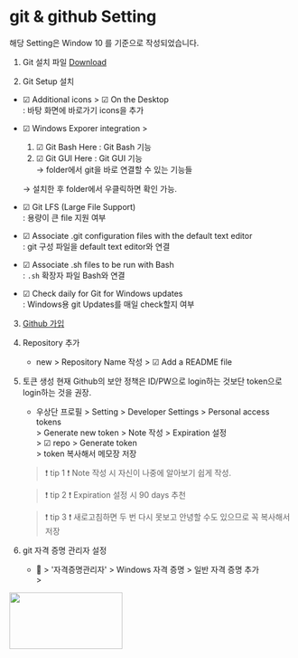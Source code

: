 # git & github Setting

해당 Setting은 Window 10 를 기준으로 작성되었습니다. 

1. Git 설치 파일 [Download](http://git-scm.com/download/win)

2. Git Setup 설치
* ☑ Additional icons  > ☑ On the Desktop <br>
: 바탕 화면에 바로가기 icons을 추가

* ☑ Windows Exporer integration > <br>
    1. ☑ Git Bash Here : Git Bash 기능 <br>
    2. ☑ Git GUI Here : Git GUI 기능 <br>
    → folder에서 git을 바로 연결할 수 있는 기능들 <br>
    
    → 설치한 후 folder에서 우클릭하면 확인 가능.

* ☑ Git LFS (Large File Support) <br>
: 용량이 큰 file 지원 여부

* ☑ Associate .git configuration files with the default text editor <br>
: git 구성 파일을 default text editor와 연결

* ☑ Associate .sh files to be run with Bash <br>
: `.sh` 확장자 파일 Bash와 연결

* ☑ Check daily for Git for Windows updates <br>
: Windows용 git Updates를 매일 check할지 여부

3. [Github 가입](https://github.com/)

4. Repository 추가 <br>
    * new > Repository Name 작성 > ☑ Add a README file

5. 토큰 생성
현재 Github의 보안 정책은 ID/PW으로 login하는 것보단 token으로 login하는 것을 권장.
    * 우상단 프로필 > Setting > Developer Settings > Personal access tokens <br> > Generate new token > Note 작성 > Expiration 설정 <br> > ☑ repo > Generate token <br> > token 복사해서 메모장 저장

    > ❗ tip 1 ❗ Note 작성 시 자신이 나중에 알아보기 쉽게 작성.
    
    > ❗ tip 2 ❗ Expiration 설정 시 90 days 추천 

    > ❗ tip 3 ❗ 새로고침하면 두 번 다시 못보고 안녕할 수도 있으므로 꼭 복사해서 저장

6. git 자격 증명 관리자 설정
    * 🔎 > '자격증명관리자' > Windows 자격 증명 > 일반 자격 증명 추가 <br> > 
<img src="https://user-images.githubusercontent.com/76231561/150728783-01fb497b-ef89-400b-a091-9984c5907f4b.jpg" width="200" height = "100">
